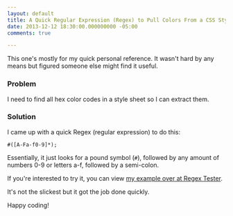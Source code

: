 ```yaml
---
layout: default
title: A Quick Regular Expression (Regex) to Pull Colors From a CSS Stylesheet
date: 2013-12-12 18:30:00.000000000 -05:00
comments: true

---
```

This one's mostly for my quick personal reference. It wasn't hard by any means but figured someone else might find it useful.

### Problem
I need to find all hex color codes in a style sheet so I can extract them.

### Solution
I came up with a quick Regex (regular expression) to do this:

    #([A-Fa-f0-9]*);
    
Essentially, it just looks for a pound symbol (`#`), followed by any amount of numbers 0-9 or letters a-f, followed by a semi-colon.

If you're interested to try it, you can view [my example over at Regex Tester].

It's not the slickest but it got the job done quickly.

Happy coding!

[my example over at Regex Tester]: http://regexpal.com/?flags=gm&amp;regex=%23(%5BA-Fa-f0-9%5D*)%3B&amp;input=%23F1682D%3B%0A%23a%3B%0A%23aaa%3B%0A%23bbb%3B%0A%23123456%3B%0A%0ANote%20that%20it%20still%20matches%20numbers%20that%20are%20longer%20than%20they%20need%20be%20(I%20didn't%20care%20about%20this)%3A%0A%23123456778%3B%0A%0A
